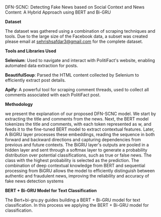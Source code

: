 DFN-SCNC: Detecting Fake News based on Social Context and News Content: A Hybrid Approach using BERT and Bi-GRU



**Dataset**



The dataset was gathered using a combination of scraping techniques and tools. Due to the large size of the Facebook data,
a subset was created please email at sehrishsafdar3@gmail.com for the complete dataset.


**Tools and Libraries Used**


**Selenium**: Used to navigate and interact with PolitiFact's website, enabling automated data extraction for posts.

**BeautifulSoup**: Parsed the HTML content collected by Selenium to efficiently extract post details.

**Apify**: A powerful tool for scraping comment threads, used to collect all comments associated with each PolitiFact post.


**Methodology**


we present the explanation of our proposed DFN-SCNC model. We start by extracting the title and comments from the news.
Next, the BERT model tokenizes the title and comments, with each token represented as w, and feeds it to the fine-tuned
BERT model to extract contextual features. Later, A BiGRU layer processes these embeddings, reading the sequence in both
forward and backward directions and capturing dependencies from previous and future contexts. The BiGRU layer's outputs
are pooled in a hidden layer and sent through a softmax layer to generate a probability distribution over potential
classifications, such as true or false news. The class with the highest probability is selected as the prediction.
The combination of deep contextual knowledge from BERT and sequential processing from BiGRU allows the model to 
efficiently distinguish between authentic and fraudulent news, improving the reliability and accuracy of fake news detection systems


**BERT + Bi-GRU Model for Text Classification**


The Bert+bi-gru.py guides building a BERT + Bi-GRU model for text classification.
In this process we applying the BERT + Bi-GRU model for classification.




